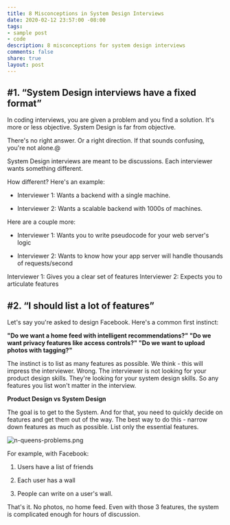 ```yaml
---
title: 8 Misconceptions in System Design Interviews
date: 2020-02-12 23:57:00 -08:00
tags:
- sample post
- code
description: 8 misconceptions for system design interviews
comments: false
share: true
layout: post
---
```


## #1. “System Design interviews have a fixed format”

In coding interviews, you are given a problem and you find a solution. It's more or less objective. System Design is far from objective.

There's no right answer. Or a right direction. If that sounds confusing, you're not alone.@

System Design interviews are meant to be discussions. Each interviewer wants something different.

How different? Here's an example:

* Interviewer 1: Wants a backend with a single machine.

* Interviewer 2: Wants a scalable backend with 1000s of machines.

Here are a couple more:

* Interviewer 1: Wants you to write pseudocode for your web server's logic

* Interviewer 2: Wants to know how your app server will handle thousands of requests/second

Interviewer 1: Gives you a clear set of features
Interviewer 2: Expects you to articulate features

## #2. “I should list a lot of features”

Let's say you're asked to design Facebook. Here's a common first instinct:

**"Do we want a home feed with intelligent recommendations?"
"Do we want privacy features like access controls?"
"Do we want to upload photos with tagging?"**

The instinct is to list as many features as possible. We think - this will impress the interviewer. Wrong.
The interviewer is not looking for your product design skills. They're looking for your system design skills.
So any features you list won't matter in the interview.

**Product Design vs System Design**

The goal is to get to the System. And for that, you need to quickly decide on features and get them out of the way.
The best way to do this - narrow down features as much as possible. List only the essential features.

![n-queens-problems.png](/uploads/n-queens-problems.png)

For example, with Facebook:

1. Users have a list of friends

2. Each user has a wall

3. People can write on a user's wall.

That's it. No photos, no home feed. Even with those 3 features, the system is complicated enough for hours of discussion.